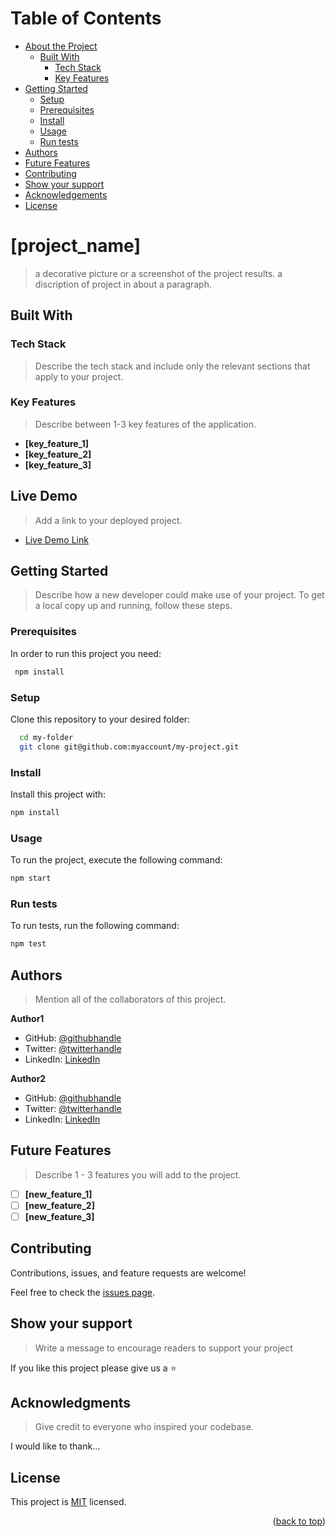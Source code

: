 <a name="readme-top"></a>

# Table of Contents

- [About the Project](#about-project)
  - [Built With](#built-with)
    - [Tech Stack](#tech-stack)
    - [Key Features](#key-features)
- [Getting Started](#getting-started)
  - [Setup](#setup)
  - [Prerequisites](#prerequisites)
  - [Install](#install)
  - [Usage](#usage)
  - [Run tests](#run-tests)
- [Authors](#authors)
- [Future Features](#future-features)
- [Contributing](#contributing)
- [Show your support](#support)
- [Acknowledgements](#acknowledgements)
- [License](#license)

# [project_name] <a name="about-project"></a>
> a decorative picture or a screenshot of the project results.
> a discription of project in about a paragraph.

## Built With <a name="built-with"></a>

### Tech Stack <a name="tech-stack"></a>

> Describe the tech stack and include only the relevant sections that apply to your project.

### Key Features <a name="key-features"></a>

> Describe between 1-3 key features of the application.
- **[key_feature_1]**
- **[key_feature_2]**
- **[key_feature_3]**

## Live Demo <a name="live-demo"></a>

> Add a link to your deployed project.
- [Live Demo Link](https://google.com)

## Getting Started <a name="getting-started"></a>

> Describe how a new developer could make use of your project.
To get a local copy up and running, follow these steps.

### Prerequisites

In order to run this project you need:

```sh
 npm install
```

### Setup

Clone this repository to your desired folder:

```sh
  cd my-folder
  git clone git@github.com:myaccount/my-project.git
```

### Install

Install this project with:
```sh
npm install
```


### Usage

To run the project, execute the following command:

```sh
npm start
```

### Run tests

To run tests, run the following command:

```sh
npm test
```

## Authors <a name="authors"></a>

> Mention all of the collaborators of this project.

**Author1**

- GitHub: [@githubhandle](https://github.com/test)
- Twitter: [@twitterhandle](https://twitter.com/test)
- LinkedIn: [LinkedIn](https://linkedin.com/in/test)

**Author2**

- GitHub: [@githubhandle](https://github.com/test)
- Twitter: [@twitterhandle](https://twitter.com/test)
- LinkedIn: [LinkedIn](https://linkedin.com/in/test)


## Future Features <a name="future-features"></a>

> Describe 1 - 3 features you will add to the project.
- [ ] **[new_feature_1]**
- [ ] **[new_feature_2]**
- [ ] **[new_feature_3]**

## Contributing <a name="contributing"></a>

Contributions, issues, and feature requests are welcome!

Feel free to check the [issues page](../../issues/).

## Show your support <a name="support"></a>

> Write a message to encourage readers to support your project

If you like this project please give us a ⭐

## Acknowledgments <a name="acknowledgements"></a>

> Give credit to everyone who inspired your codebase.

I would like to thank...

## License <a name="license"></a>

This project is [MIT](./LICENSE) licensed.

<p align="right">(<a href="#readme-top">back to top</a>)</p>



